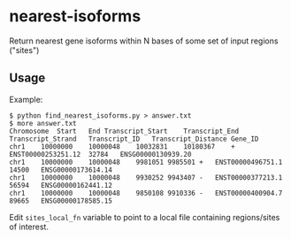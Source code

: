 # nearest-isoforms
Return nearest gene isoforms within N bases of some set of input regions ("sites")

## Usage

Example:

```
$ python find_nearest_isoforms.py > answer.txt
$ more answer.txt
Chromosome	Start	End	Transcript_Start	Transcript_End	Transcript_Strand	Transcript_ID	Transcript_Distance	Gene_ID
chr1	10000000	10000048	10032831	10180367	+	ENST00000253251.12	32784	ENSG00000130939.20
chr1	10000000	10000048	9981051	9985501	+	ENST00000496751.1	14500	ENSG00000173614.14
chr1	10000000	10000048	9930252	9943407	-	ENST00000377213.1	56594	ENSG00000162441.12
chr1	10000000	10000048	9850108	9910336	-	ENST00000400904.7	89665	ENSG00000178585.15
```

Edit `sites_local_fn` variable to point to a local file containing regions/sites of interest.